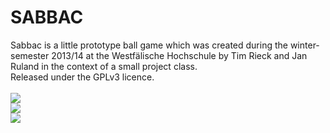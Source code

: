 SABBAC
======================

Sabbac is a little prototype ball game which was created during the winter-semester 2013/14 at the Westfälische Hochschule by Tim Rieck and Jan Ruland in the context of a small project class.<br> Released under the GPLv3 licence.
<br><br>
<img src="https://raw.github.com/stenosis/sabbac/master/screenshots/sabbac1.jpg"><br>
<img src="https://raw.github.com/stenosis/sabbac/master/screenshots/sabbac3.jpg"><br>
<img src="https://raw.github.com/stenosis/sabbac/master/screenshots/sabbac6.jpg"><br>
